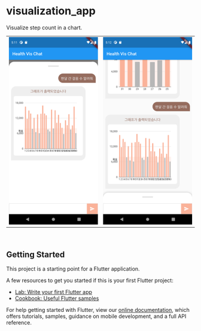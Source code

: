 # visualization_app

Visualize step count in a chart.

<table>
<tbody>
<tr>
<td><img src="screenshots/1.png"></td>
<td><img src="screenshots/2.png"></td>
</tr>
</tbody>
</table>

<br>

## Getting Started

This project is a starting point for a Flutter application.

A few resources to get you started if this is your first Flutter project:

- [Lab: Write your first Flutter app](https://flutter.dev/docs/get-started/codelab)
- [Cookbook: Useful Flutter samples](https://flutter.dev/docs/cookbook)

For help getting started with Flutter, view our
[online documentation](https://flutter.dev/docs), which offers tutorials,
samples, guidance on mobile development, and a full API reference.
